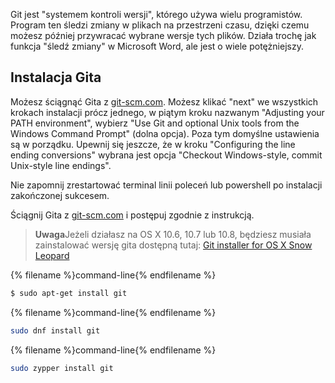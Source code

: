 Git jest "systemem kontroli wersji", którego używa wielu programistów. Program ten śledzi zmiany w plikach na przestrzeni czasu, dzięki czemu możesz później przywracać wybrane wersje tych plików. Działa trochę jak funkcja "śledź zmiany" w Microsoft Word, ale jest o wiele potężniejszy.

## Instalacja Gita

<!--sec data-title="Installing Git: Windows" data-id="git_install_windows"
data-collapse=true ces-->

Możesz ściągnąć Gita z [git-scm.com](https://git-scm.com/). Możesz klikać "next" we wszystkich krokach instalacji prócz jednego, w piątym kroku nazwanym "Adjusting your PATH environment", wybierz "Use Git and optional Unix tools from the Windows Command Prompt" (dolna opcja). Poza tym domyślne ustawienia są w porządku. Upewnij się jeszcze, że w kroku "Configuring the line ending conversions" wybrana jest opcja "Checkout Windows-style, commit Unix-style line endings".

Nie zapomnij zrestartować terminal linii poleceń lub powershell po instalacji zakończonej sukcesem. <!--endsec-->

<!--sec data-title="Installing Git: OS X" data-id="git_install_OSX"
data-collapse=true ces-->

Ściągnij Gita z [git-scm.com](https://git-scm.com/) i postępuj zgodnie z instrukcją.

> **Uwaga**Jeżeli działasz na OS X 10.6, 10.7 lub 10.8, będziesz musiała zainstalować wersję gita dostępną tutaj: [Git installer for OS X Snow Leopard](https://sourceforge.net/projects/git-osx-installer/files/git-2.3.5-intel-universal-snow-leopard.dmg/download)

<!--endsec-->

<!--sec data-title="Installing Git: Debian or Ubuntu" data-id="git_install_debian_ubuntu"
data-collapse=true ces-->

{% filename %}command-line{% endfilename %}

```bash
$ sudo apt-get install git
```

<!--endsec-->

<!--sec data-title="Installing Git: Fedora" data-id="git_install_fedora"
data-collapse=true ces-->

{% filename %}command-line{% endfilename %}

```bash
sudo dnf install git
```

<!--endsec-->

<!--sec data-title="Installing Git: openSUSE" data-id="git_install_openSUSE"
data-collapse=true ces-->

{% filename %}command-line{% endfilename %}

```bash
sudo zypper install git
```

<!--endsec-->